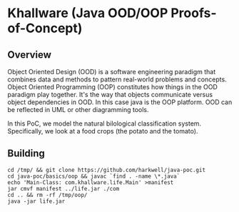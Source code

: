 Khallware (Java OOD/OOP Proofs-of-Concept)
=================
Overview
---------------
Object Oriented Design (OOD) is a software engineering paradigm that combines
data and methods to pattern real-world problems and concepts.  Object Oriented
Programming (OOP) constitutes how things in the OOD paradigm play together.
It's the way that objects communicate versus object dependencies in OOD.
In this case java is the OOP platform.  OOD can be reflected in UML or other
diagramming tools.

In this PoC, we model the natural bilological classification system.
Specifically, we look at a food crops (the potato and the tomato).

Building
---------------

```shell
cd /tmp/ && git clone https://github.com/harkwell/java-poc.git
cd java-poc/basics/oop && javac `find . -name \*.java`
echo 'Main-Class: com.khallware.life.Main' >manifest
jar cmvf manifest ../life.jar ./com
cd .. && rm -rf /tmp/oop/
java -jar life.jar
```
